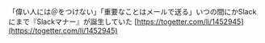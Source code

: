 
「偉い人には＠をつけない」「重要なことはメールで送る」いつの間にかSlackにまで『Slackマナー』が誕生していた
[https://togetter.com/li/1452945](https://togetter.com/li/1452945)
